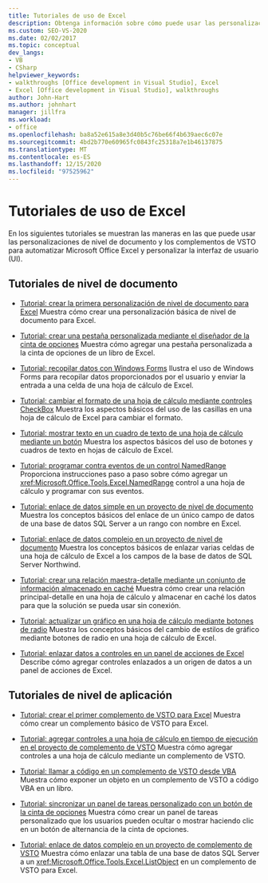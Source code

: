 ```yaml
---
title: Tutoriales de uso de Excel
description: Obtenga información sobre cómo puede usar las personalizaciones de nivel de documento y los complementos de VSTO para automatizar Microsoft Excel. También puede personalizar la interfaz de usuario (UI).
ms.custom: SEO-VS-2020
ms.date: 02/02/2017
ms.topic: conceptual
dev_langs:
- VB
- CSharp
helpviewer_keywords:
- walkthroughs [Office development in Visual Studio], Excel
- Excel [Office development in Visual Studio], walkthroughs
author: John-Hart
ms.author: johnhart
manager: jillfra
ms.workload:
- office
ms.openlocfilehash: ba8a52e615a8e3d40b5c76be66f4b639aec6c07e
ms.sourcegitcommit: 4bd2b770e60965fc0843fc25318a7e1b46137875
ms.translationtype: MT
ms.contentlocale: es-ES
ms.lasthandoff: 12/15/2020
ms.locfileid: "97525962"
---
```

# <a name="walkthroughs-using-excel"></a>Tutoriales de uso de Excel
  En los siguientes tutoriales se muestran las maneras en las que puede usar las personalizaciones de nivel de documento y los complementos de VSTO para automatizar Microsoft Office Excel y personalizar la interfaz de usuario (UI).

## <a name="document-level-walkthroughs"></a>Tutoriales de nivel de documento
- [Tutorial: crear la primera personalización de nivel de documento para Excel](../vsto/walkthrough-creating-your-first-document-level-customization-for-excel.md) Muestra cómo crear una personalización básica de nivel de documento para Excel.

- [Tutorial: crear una pestaña personalizada mediante el diseñador de la cinta de opciones](../vsto/walkthrough-creating-a-custom-tab-by-using-the-ribbon-designer.md) Muestra cómo agregar una pestaña personalizada a la cinta de opciones de un libro de Excel.

- [Tutorial: recopilar datos con Windows Forms](../vsto/walkthrough-collecting-data-using-a-windows-form.md) Ilustra el uso de Windows Forms para recopilar datos proporcionados por el usuario y enviar la entrada a una celda de una hoja de cálculo de Excel.

- [Tutorial: cambiar el formato de una hoja de cálculo mediante controles CheckBox](../vsto/walkthrough-changing-worksheet-formatting-using-checkbox-controls.md) Muestra los aspectos básicos del uso de las casillas en una hoja de cálculo de Excel para cambiar el formato.

- [Tutorial: mostrar texto en un cuadro de texto de una hoja de cálculo mediante un botón](../vsto/walkthrough-displaying-text-in-a-text-box-in-a-worksheet-using-a-button.md) Muestra los aspectos básicos del uso de botones y cuadros de texto en hojas de cálculo de Excel.

- [Tutorial: programar contra eventos de un control NamedRange](../vsto/walkthrough-programming-against-events-of-a-namedrange-control.md) Proporciona instrucciones paso a paso sobre cómo agregar un <xref:Microsoft.Office.Tools.Excel.NamedRange> control a una hoja de cálculo y programar con sus eventos.

- [Tutorial: enlace de datos simple en un proyecto de nivel de documento](../vsto/walkthrough-simple-data-binding-in-a-document-level-project.md) Muestra los conceptos básicos del enlace de un único campo de datos de una base de datos SQL Server a un rango con nombre en Excel.

- [Tutorial: enlace de datos complejo en un proyecto de nivel de documento](../vsto/walkthrough-complex-data-binding-in-a-document-level-project.md) Muestra los conceptos básicos de enlazar varias celdas de una hoja de cálculo de Excel a los campos de la base de datos de SQL Server Northwind.

- [Tutorial: crear una relación maestra-detalle mediante un conjunto de información almacenado en caché](../vsto/walkthrough-creating-a-master-detail-relation-using-a-cached-dataset.md) Muestra cómo crear una relación principal-detalle en una hoja de cálculo y almacenar en caché los datos para que la solución se pueda usar sin conexión.

- [Tutorial: actualizar un gráfico en una hoja de cálculo mediante botones de radio](../vsto/walkthrough-updating-a-chart-in-a-worksheet-using-radio-buttons.md) Muestra los conceptos básicos del cambio de estilos de gráfico mediante botones de radio en una hoja de cálculo de Excel.

- [Tutorial: enlazar datos a controles en un panel de acciones de Excel](../vsto/walkthrough-binding-data-to-controls-on-an-excel-actions-pane.md) Describe cómo agregar controles enlazados a un origen de datos a un panel de acciones de Excel.

## <a name="application-level-walkthroughs"></a>Tutoriales de nivel de aplicación
- [Tutorial: crear el primer complemento de VSTO para Excel](../vsto/walkthrough-creating-your-first-vsto-add-in-for-excel.md) Muestra cómo crear un complemento básico de VSTO para Excel.

- [Tutorial: agregar controles a una hoja de cálculo en tiempo de ejecución en el proyecto de complemento de VSTO](../vsto/walkthrough-adding-controls-to-a-worksheet-at-run-time-in-vsto-add-in-project.md) Muestra cómo agregar controles a una hoja de cálculo mediante un complemento de VSTO.

- [Tutorial: llamar a código en un complemento de VSTO desde VBA](../vsto/walkthrough-calling-code-in-a-vsto-add-in-from-vba.md) Muestra cómo exponer un objeto en un complemento de VSTO a código VBA en un libro.

- [Tutorial: sincronizar un panel de tareas personalizado con un botón de la cinta de opciones](../vsto/walkthrough-synchronizing-a-custom-task-pane-with-a-ribbon-button.md) Muestra cómo crear un panel de tareas personalizado que los usuarios pueden ocultar o mostrar haciendo clic en un botón de alternancia de la cinta de opciones.

- [Tutorial: enlace de datos complejo en un proyecto de complemento de VSTO](../vsto/walkthrough-complex-data-binding-in-vsto-add-in-project.md) Muestra cómo enlazar una tabla de una base de datos SQL Server a un <xref:Microsoft.Office.Tools.Excel.ListObject> en un complemento de VSTO para Excel.
